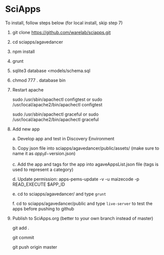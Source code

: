# SciApps

To install, follow steps below (for local install, skip step 7)

  1. git clone https://github.com/warelab/sciapps.git

  2. cd sciapps/agavedancer

  3. npm install

  4. grunt

  5. sqlite3 database <models/schema.sql

  6. chmod 777 . database bin

  7. Restart apache
    
      sudo /usr/sbin/apachectl configtest or sudo /usr/local/apache2/bin/apachectl configtest    
     
      sudo /usr/sbin/apachectl graceful or sudo /usr/local/apache2/bin/apachectl graceful
      
  8. Add new app
  
      a. Develop app and test in Discovery Environment
      
      b. Copy json file into sciapps/agavedancer/public/assets/ (make sure to name it as $app_id-$version.json)
      
      c. Add the app and tags for the app into agaveAppsList.json file (tags is used to represent a category)
  
      d. Update permission: apps-pems-update -v -u maizecode -p READ_EXECUTE $APP_ID
      
      e. cd to sciapps/agavedancer/ and type `grunt` 
  
      f. cd to sciapps/agavedancer/public and type `live-server` to test the apps before pushing to github
      
  9. Publish to SciApps.org (better to your own branch instead of master)
  
      git add .
      
      git commit
      
      git push origin master
      

